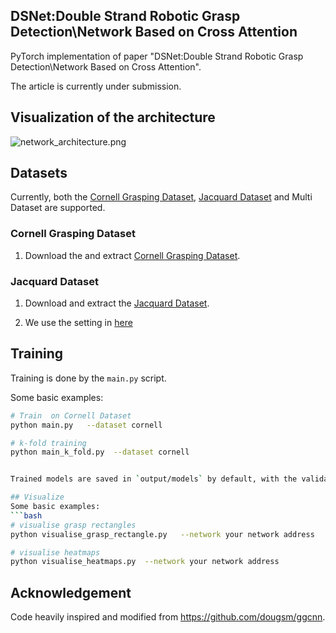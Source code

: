 ## DSNet:Double Strand Robotic Grasp Detection\\Network Based on Cross Attention

PyTorch implementation of paper "DSNet:Double Strand Robotic Grasp Detection\\Network Based on Cross Attention".

The article is currently under submission.

## Visualization of the architecture
![network_architecture.png](img%2Fnetwork_architecture.png)
<br>

## Datasets

Currently, both the [Cornell Grasping Dataset](http://pr.cs.cornell.edu/grasping/rect_data/data.php),
[Jacquard Dataset](https://jacquard.liris.cnrs.fr/) and Multi Dataset are supported.

### Cornell Grasping Dataset
1. Download the and extract [Cornell Grasping Dataset](http://pr.cs.cornell.edu/grasping/rect_data/data.php). 

### Jacquard Dataset

1. Download and extract the [Jacquard Dataset](https://jacquard.liris.cnrs.fr/).


2.  We use the setting in [here](https://github.com/ryanreadbooks/Modified-GGCNN) 


## Training

Training is done by the `main.py` script.  

Some basic examples:

```bash
# Train  on Cornell Dataset
python main.py   --dataset cornell

# k-fold training
python main_k_fold.py  --dataset cornell 


Trained models are saved in `output/models` by default, with the validation score appended.

## Visualize
Some basic examples:
```bash
# visualise grasp rectangles
python visualise_grasp_rectangle.py   --network your network address

# visualise heatmaps
python visualise_heatmaps.py  --network your network address

```

## Acknowledgement
Code heavily inspired and modified from https://github.com/dougsm/ggcnn.
